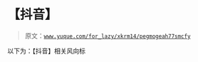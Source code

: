 # 【抖音】

> 原文：[`www.yuque.com/for_lazy/xkrm14/pegmogeah77smcfy`](https://www.yuque.com/for_lazy/xkrm14/pegmogeah77smcfy)

以下为：【抖音】相关风向标





